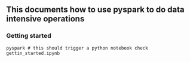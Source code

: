 ## This documents how to use pyspark to do data intensive operations

### Getting started

```
pyspark # this should trigger a python notebook check gettin_started.ipynb
```
